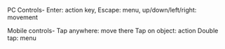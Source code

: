 PC Controls-
Enter: action key,
Escape: menu,
up/down/left/right: movement

Mobile controls-
Tap anywhere: move there
Tap on object: action
Double tap: menu
